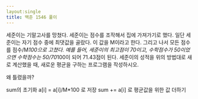 ```yaml
---
layout:single
title: 백준 1546 풀이
---
```

세준이는 기말고사를 망쳤다. 세준이는 점수를 조작해서 집에 가져가기로 했다. 일단 세준이는 자기 점수 중에 최댓값을 골랐다. 이 값을 M이라고 한다. 그리고 나서 모든 점수를 점수/M*100으로 고쳤다.
예를 들어, 세준이의 최고점이 70이고, 수학점수가 50이었으면 수학점수는 50/70*100이 되어 71.43점이 된다.
세준이의 성적을 위의 방법대로 새로 계산했을 때, 새로운 평균을 구하는 프로그램을 작성하시오.

<script src="https://gist.github.com/taeyomi/faeb0d0a4d638f4c32c3dbf0f83fef96.js"></script>

왜 틀렸을까?

sum의 초기화 
   a[i] = a[i]/M*100 로 저장
   sum += a[i] 로 평균값을 위한 값 더하기
